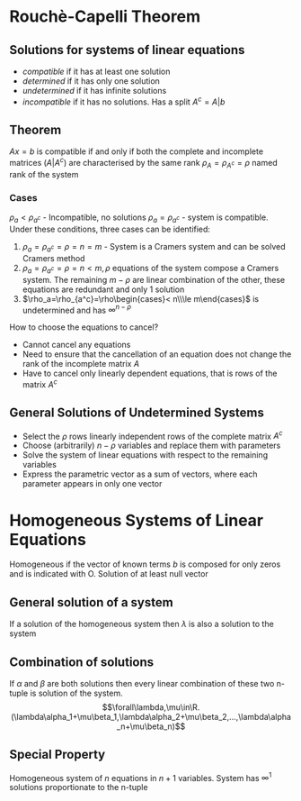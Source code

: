 # Rouchè-Capelli Theorem
## Solutions for systems of linear equations
- *compatible* if it has at least one solution
- *determined* if it has only one solution
- *undetermined* if it has infinite solutions
- *incompatible* if it has no solutions. Has a split $A^c=A|b$

## Theorem
$Ax=b$ is compatible if and only if both the complete and incomplete matrices ($A|A^c$) are characterised by the same rank $\rho_A = \rho_{A^c}=\rho$ named rank of the system

### Cases
$\rho_a<\rho_{a^c}$ - Incompatible, no solutions
$\rho_a=\rho_{a^c}$ - system is compatible. Under these conditions, three cases can be identified:

1. $\rho_a=\rho_{a^c}=\rho=n=m$ - System is a Cramers system and can be solved Cramers method 
2. $\rho_a=\rho_{a^c}=\rho=n<m, \rho$ equations of the system  compose a Cramers system. The remaining $m-\rho$ are linear combination of the other, these equations are redundant and only 1 solution
3. $\rho_a=\rho_{a^c}=\rho\begin{cases}< n\\\le m\end{cases}$ is undetermined and has $\infty^{n-\rho}$

How to choose the equations to cancel?
- Cannot cancel any equations
- Need to ensure that the cancellation of an equation does not change the rank of the incomplete matrix $A$
- Have to cancel only linearly dependent equations, that is rows of the matrix $A^c$

## General Solutions of Undetermined Systems
- Select the $\rho$ rows linearly independent rows of the complete matrix $A^c$
- Choose (arbitrarily) $n-\rho$ variables and replace them with parameters
- Solve the system of linear equations with respect to the remaining variables
- Express the parametric vector as a sum of vectors, where each parameter appears in only one vector

# Homogeneous Systems of Linear Equations
Homogeneous if the vector of known terms $b$ is composed for only zeros and is indicated with O. Solution of at least null vector

## General solution of a system
If a solution of the homogeneous system then $\lambda$ is also a solution to the system

## Combination of solutions
If $\alpha$ and $\beta$ are both solutions then every linear combination of these two n-tuple is solution of the system.
$$\forall\lambda,\mu\in\R.(\lambda\alpha_1+\mu\beta_1,\lambda\alpha_2+\mu\beta_2,...,\lambda\alpha_n+\mu\beta_n)$$

## Special Property
Homogeneous system of $n$ equations in $n+1$ variables. System has $\infty^1$ solutions proportionate to the n-tuple